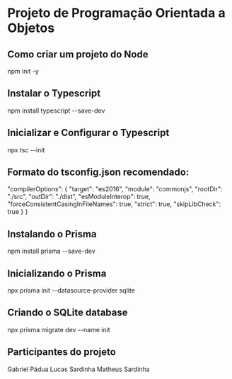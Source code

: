 
# Projeto de Programação Orientada a Objetos


## Como criar um projeto do Node
npm init -y

## Instalar o Typescript
npm install typescript --save-dev

## Inicializar e Configurar o Typescript
npx tsc --init

## Formato do tsconfig.json recomendado:
  "compilerOptions": {
    "target": "es2016",
    "module": "commonjs",
    "rootDir": "./src",
    "outDir": "./dist",
    "esModuleInterop": true,
    "forceConsistentCasingInFileNames": true,
    "strict": true,
    "skipLibCheck": true
  }
}

## Instalando o Prisma
npm install prisma --save-dev

## Inicializando o Prisma 
npx prisma init --datasource-provider sqlite

## Criando o SQLite database
npx prisma migrate dev --name init

## Participantes do projeto
Gabriel Pádua
Lucas Sardinha 
Matheus Sardinha


